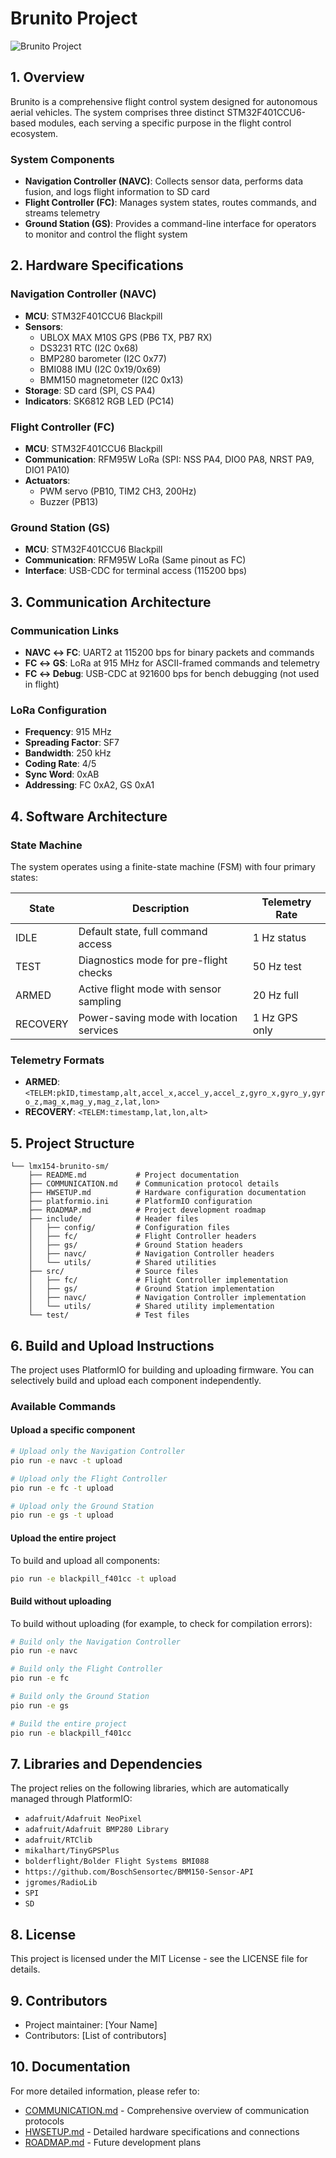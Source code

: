 # Brunito Project

![Brunito Project](https://via.placeholder.com/800x200?text=Brunito+Flight+Control+System)

## 1. Overview

Brunito is a comprehensive flight control system designed for autonomous aerial vehicles. The system comprises three distinct STM32F401CCU6-based modules, each serving a specific purpose in the flight control ecosystem.

### System Components

- **Navigation Controller (NAVC)**: Collects sensor data, performs data fusion, and logs flight information to SD card
- **Flight Controller (FC)**: Manages system states, routes commands, and streams telemetry
- **Ground Station (GS)**: Provides a command-line interface for operators to monitor and control the flight system

## 2. Hardware Specifications

### Navigation Controller (NAVC)
- **MCU**: STM32F401CCU6 Blackpill
- **Sensors**:
  - UBLOX MAX M10S GPS (PB6 TX, PB7 RX)
  - DS3231 RTC (I2C 0x68)
  - BMP280 barometer (I2C 0x77)
  - BMI088 IMU (I2C 0x19/0x69)
  - BMM150 magnetometer (I2C 0x13)
- **Storage**: SD card (SPI, CS PA4)
- **Indicators**: SK6812 RGB LED (PC14)

### Flight Controller (FC)
- **MCU**: STM32F401CCU6 Blackpill
- **Communication**: RFM95W LoRa (SPI: NSS PA4, DIO0 PA8, NRST PA9, DIO1 PA10)
- **Actuators**: 
  - PWM servo (PB10, TIM2 CH3, 200Hz)
  - Buzzer (PB13)

### Ground Station (GS)
- **MCU**: STM32F401CCU6 Blackpill
- **Communication**: RFM95W LoRa (Same pinout as FC)
- **Interface**: USB-CDC for terminal access (115200 bps)

## 3. Communication Architecture

### Communication Links
- **NAVC ↔ FC**: UART2 at 115200 bps for binary packets and commands
- **FC ↔ GS**: LoRa at 915 MHz for ASCII-framed commands and telemetry
- **FC ↔ Debug**: USB-CDC at 921600 bps for bench debugging (not used in flight)

### LoRa Configuration
- **Frequency**: 915 MHz
- **Spreading Factor**: SF7
- **Bandwidth**: 250 kHz
- **Coding Rate**: 4/5
- **Sync Word**: 0xAB
- **Addressing**: FC 0xA2, GS 0xA1

## 4. Software Architecture

### State Machine
The system operates using a finite-state machine (FSM) with four primary states:

| State    | Description                              | Telemetry Rate |
|----------|------------------------------------------|----------------|
| IDLE     | Default state, full command access       | 1 Hz status    |
| TEST     | Diagnostics mode for pre-flight checks   | 50 Hz test     |
| ARMED    | Active flight mode with sensor sampling  | 20 Hz full     |
| RECOVERY | Power-saving mode with location services | 1 Hz GPS only  |

### Telemetry Formats
- **ARMED**: `<TELEM:pkID,timestamp,alt,accel_x,accel_y,accel_z,gyro_x,gyro_y,gyro_z,mag_x,mag_y,mag_z,lat,lon>`
- **RECOVERY**: `<TELEM:timestamp,lat,lon,alt>`

## 5. Project Structure

```
└── lmx154-brunito-sm/
    ├── README.md           # Project documentation
    ├── COMMUNICATION.md    # Communication protocol details
    ├── HWSETUP.md          # Hardware configuration documentation
    ├── platformio.ini      # PlatformIO configuration
    ├── ROADMAP.md          # Project development roadmap
    ├── include/            # Header files
    │   ├── config/         # Configuration files
    │   ├── fc/             # Flight Controller headers
    │   ├── gs/             # Ground Station headers
    │   ├── navc/           # Navigation Controller headers
    │   └── utils/          # Shared utilities
    ├── src/                # Source files
    │   ├── fc/             # Flight Controller implementation
    │   ├── gs/             # Ground Station implementation
    │   ├── navc/           # Navigation Controller implementation
    │   └── utils/          # Shared utility implementation
    └── test/               # Test files
```

## 6. Build and Upload Instructions

The project uses PlatformIO for building and uploading firmware. You can selectively build and upload each component independently.

### Available Commands

#### Upload a specific component

```bash
# Upload only the Navigation Controller
pio run -e navc -t upload

# Upload only the Flight Controller
pio run -e fc -t upload

# Upload only the Ground Station
pio run -e gs -t upload
```

#### Upload the entire project

To build and upload all components:

```bash
pio run -e blackpill_f401cc -t upload
```

#### Build without uploading

To build without uploading (for example, to check for compilation errors):

```bash
# Build only the Navigation Controller
pio run -e navc

# Build only the Flight Controller
pio run -e fc

# Build only the Ground Station
pio run -e gs

# Build the entire project
pio run -e blackpill_f401cc
```

## 7. Libraries and Dependencies

The project relies on the following libraries, which are automatically managed through PlatformIO:

- `adafruit/Adafruit NeoPixel`
- `adafruit/Adafruit BMP280 Library`
- `adafruit/RTClib`
- `mikalhart/TinyGPSPlus`
- `bolderflight/Bolder Flight Systems BMI088`
- `https://github.com/BoschSensortec/BMM150-Sensor-API`
- `jgromes/RadioLib`
- `SPI`
- `SD`

## 8. License

This project is licensed under the MIT License - see the LICENSE file for details.

## 9. Contributors

- Project maintainer: [Your Name]
- Contributors: [List of contributors]

## 10. Documentation

For more detailed information, please refer to:

- [COMMUNICATION.md](COMMUNICATION.md) - Comprehensive overview of communication protocols
- [HWSETUP.md](HWSETUP.md) - Detailed hardware specifications and connections
- [ROADMAP.md](ROADMAP.md) - Future development plans